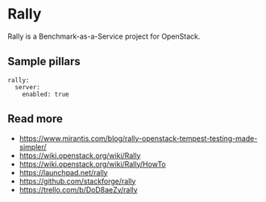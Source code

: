 # Rally
Rally is a Benchmark-as-a-Service project for OpenStack.

## Sample pillars

    rally:
      server:
        enabled: true
        

## Read more
* https://www.mirantis.com/blog/rally-openstack-tempest-testing-made-simpler/
* https://wiki.openstack.org/wiki/Rally
* https://wiki.openstack.org/wiki/Rally/HowTo
* https://launchpad.net/rally
* https://github.com/stackforge/rally
* https://trello.com/b/DoD8aeZy/rally